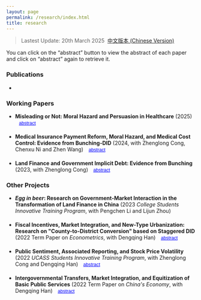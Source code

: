 ```yaml
---
layout: page
permalink: /research/index.html
title: research
---
```


> Lastest Update: 20th March 2025&nbsp;  [中文版本 (Chinese Version)](https://fyapeng.com/research-zh/)

You can click on the “abstract” button to view the abstract of each paper and click on “abstract” again to retrieve it.

### Publications

- 

### Working Papers

<ul>

  <li>
    <span><strong>Misleading or Not: Moral Hazard and Persuasion in Healthcare</strong> (2025)</span>
    <button class="toggle-abstract" onclick="toggleAbstract('abstract1')">abstract</button>
    <div id="abstract1" class="abstract-content">
      <p>I utilize a Bayesian persuasion framework to study the sources of unnecessary patient demand for healthcare and decompose them into demand-side moral hazard and supply-side persuasive misinformation. Physician utility, a weighted combination of patient utility and income incentives, is able to selectively disclose information to patients in order to mislead them about their beliefs about their condition. When the patient's action space is continuous, physicians choose not to disclose information or to be truthful about their condition; when the patient's action space is discrete (low-treatment vs. high-treatment), physicians persuade some low-condition patients to adopt high-treatment behaviors. Health insurance reduces the conflict of interest between doctors and patients to reduce the proportion of persuasive misinformation, but leads to greater moral hazard and demand for misinformation. Eliminating information asymmetries or physician income incentives can avoid misinformation, but the latter can be detrimental to patient health.</p>
    </div>
  </li>

  <li>
    <span><strong>Medical Insurance Payment Reform, Moral Hazard, and Medical Cost Control: Evidence from Bunching-DID</strong> (2024, with Zhenglong Cong, Chenxu Ni and Zhen Wang)</span>
    <button class="toggle-abstract" onclick="toggleAbstract('abstract1')">abstract</button>
    <div id="abstract1" class="abstract-content">
      <p>This paper aims to assess the impact of health insurance payment reform, especially the DRG/DIP payment, on healthcare cost control and healthcare quality improvement. Using the novel Bunching-DID methodology to identify the distortionary effects of the health insurance "deductible" on patients' visit behaviors (Moral Hazard), the paper finds that the setting of "deductible" led to about 8% of expenses being adjusted above the deductible, and the average annual per capita cost of healthcare was increased by 28.8%. Considering the moral hazard induced by the "deductible", DRG/DIP reforms have limited effect on reducing healthcare costs and improving healthcare quality, with out-of-pocket costs for patients near the "deductible" increasing rather than decreasing and a tendency for hospitals to "shirk" seriously ill patients, and the policy effect is heterogeneous in terms of regions, hospital characteristics, and patient characteristics. In addition, compared with DRG, DIP can effectively reduce patients' moral hazard and ease hospitals' expectation of cost control. This paper provides some insights into the evaluation of policy tools for quality improvement and cost control in healthcare, and how to accurately identify or avoid the moral hazard problem may become the focus and difficulty of subsequent policy evaluation, especially in health economics.</p>
    </div>
  </li>
  <li>
    <span><strong>Land Finance and Government Implicit Debt: Evidence from Bunching</strong> (2023, with Zhenglong Cong)</span>
    <button class="toggle-abstract" onclick="toggleAbstract('abstract2')">abstract</button>
    <div id="abstract2" class="abstract-content">
      <p>Steady disposal of local government's hidden debt problem is the focus and difficulty of future government work. Based on the Bunching estimation method, the article identifies the impact of local land transfer behavior on government's hidden debt by using the impact of the minimum price standard for industrial land transfer policy on the land transaction market. It is found that (1) on average, about 11.09% of land parcel transactions between 2008 and 2020 are affected by the National Minimum Price Standard for Industrial Land Sale with a bunching effect; (2) the land sale price limit policy significantly affects local land sale behavior, and on average, the local industrial land sale unit price decreases by 35.22% compared to the counterfactual distribution, and the total price of land parcel sale increases by an average of 7.52%; (3) China's local government land concession revenue has a positive effect on the scale of hidden debt, and on average, for every 1% increase in local land concession revenue, the scale of hidden government debt will increase by 2.02%; (4) The results of heterogeneity analysis show that this positive effect is more significant in regions with higher fiscal transparency, lower returns to capital factors, and net population outflow, while in regions with higher fiscal pressure and The land concession revenue has a negative effect on the scale of hidden debt in regions with a high percentage of non-tax revenue. The results provide innovative paths and theoretical evidence for dissipating local governments' hidden debts and achieving high-quality development.</p>
    </div>
  </li>
</ul>

### Other Projects

- ***Egg in beer*: Research on Government-Market Interaction in the Transformation of Land Finance in China** (2023 *College Students Innovative Training Program*, with Pengchen Li and Lijun Zhou)
  
<ul>
  <li>
    <span><strong>Fiscal Incentives, Market Integration, and New-Type Urbanization: Research on "County-to-District Conversion" based on Staggered DID</strong> (2022 Term Paper on <em>Econometrics</em>, with Dengqing Han)</span>
    <button class="toggle-abstract" onclick="toggleAbstract('abstract3')">abstract</button>
    <div id="abstract3" class="abstract-content">
      <p>The "county-to-district conversion" is an important way for local governments in the process of administrative-led urbanization development. Using the statistical data of 260 cities across China from 2009 to 2019, we construct a new urbanization evaluation system based on the essential requirements of "people-oriented, four synchronization, urban-rural integration, ecological civilization, and infrastructure". The study investigates the impact of financial incentives and market integration on the development of new urbanization through the quasi-natural experiment of "county-to-district conversion" policy. The study finds that the implementation of "county-to-district conversion" can integrate municipal factor markets, significantly improve the level of basic public services in districts and counties, and promote the development of new-type urbanization centered on people. The implementation of "county-to-district conversion" can alleviate the polarization effect of capital, promote the diffusion of production factors to districts and counties, thus promoting the development of new urbanization and compensating for the shortcomings in the process of market-led urbanization; however, "county-to-district conversion" will have different degrees of negative impacts on urban-rural integration and ecological civilization.</p>
    </div>
  </li>
    <li>
    <span><strong>Public Sentiment, Associated Reporting, and Stock Price Volatility</strong> (2022 <em>UCASS Students Innovative Training Program</em>, with Zhenglong Cong and Dengqing Han)</span>
    <button class="toggle-abstract" onclick="toggleAbstract('abstract4')">abstract</button>
    <div id="abstract4" class="abstract-content">
      <p>With the rapid development of Internet media, indirect correlation reports also have an increasingly important impact on market opinion. In order to study the nonlinear effect of media-related reports on stock price fluctuations, an improved text information extraction module is proposed by embedding the correlation information structure to obtain the correlation degree between related reports and stocks. The results show that: (1) negative opinion sentiment has a stronger impact on stock price than positive opinion sentiment; (2) there is a single threshold effect of report correlation, and positive opinion sentiment has a stronger impact on stock price when the report correlation is low; (3) The impact of media-related stories on stock price is time-sensitive, and the impact of lagging news is almost zero; (4) The impact of media-related stories on stock price gradually increases with the size of the company.</p>
    </div>
  </li>
  <li>
    <span><strong>Intergovernmental Transfers, Market Integration, and Equitization of Basic Public Services</strong> (2022 Term Paper on <em>China's Economy</em>, with Dengqing Han)</span>
    <button class="toggle-abstract" onclick="toggleAbstract('abstract5')">abstract</button>
    <div id="abstract5" class="abstract-content">
      <p>Market segmentation arising from the decentralized system leads to serious redundant construction in different regions, which is not conducive to achieving the goal of equalization of basic public services. This paper argues that by adjusting intergovernmental transfer payments, it is possible to promote the integration of government market resources, thereby improving the level of equalization of basic public services. Empirical results show that the supply of basic public services exhibits agglomeration effects nationwide; the construction of a unified market has a complex non-linear effect on the equalization of basic public services, exerting a positive effect in the eastern and western regions but a negative effect in the central region; granting more autonomy to governments in the central region is beneficial to local economic development and the improvement of the level of equalization of basic public services.</p>
    </div>
  </li>
  <!-- 添加更多论文条目 -->
</ul>

<script>
  function toggleAbstract(id) {
    var abstract = document.getElementById(id);
    if (abstract.style.display === "none" || abstract.style.display === "") {
      abstract.style.display = "block";
    } else {
      abstract.style.display = "none";
    }
  }
</script>

<style>
  .abstract-content {
    display: none;
    margin-top: 10px;
    font-size: 0.9em; /* 调整摘要内容的字体大小 */
    background-color: #f0f0f0; /* 设置摘要内容的背景色 */
    padding: 10px; /* 设置摘要内容的内边距 */
    border-radius: 5px; /* 设置摘要内容的圆角 */
  }
  .toggle-abstract {
    cursor: pointer;
    color: blue;
    background: none;
    border: none;
    padding: 0;
    text-decoration: underline;
    margin-left: 10px;
    font-size: 0.9em; /* 调整“摘要”按钮的字体大小 */
  }
  li {
    margin-bottom: 20px;
  }
</style>
